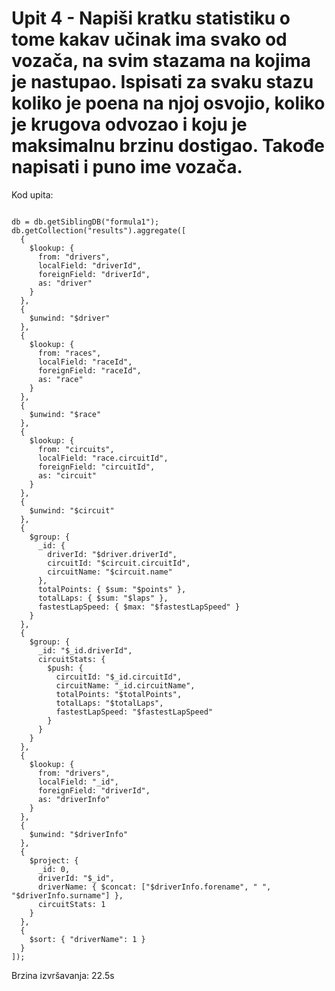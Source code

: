 # Upit 4 - Napiši kratku statistiku o tome kakav učinak ima svako od vozača, na svim stazama na kojima je nastupao. Ispisati za svaku stazu koliko je poena na njoj osvojio, koliko je krugova odvozao i koju je maksimalnu brzinu dostigao. Takođe napisati i puno ime vozača.

Kod upita:

~~~

db = db.getSiblingDB("formula1");
db.getCollection("results").aggregate([
  {
    $lookup: {
      from: "drivers",
      localField: "driverId",
      foreignField: "driverId",
      as: "driver"
    }
  },
  {
    $unwind: "$driver"
  },
  {
    $lookup: {
      from: "races",
      localField: "raceId",
      foreignField: "raceId",
      as: "race"
    }
  },
  {
    $unwind: "$race"
  },
  {
    $lookup: {
      from: "circuits",
      localField: "race.circuitId",
      foreignField: "circuitId",
      as: "circuit"
    }
  },
  {
    $unwind: "$circuit"
  },
  {
    $group: {
      _id: {
        driverId: "$driver.driverId",
        circuitId: "$circuit.circuitId",
        circuitName: "$circuit.name"
      },
      totalPoints: { $sum: "$points" },
      totalLaps: { $sum: "$laps" },
      fastestLapSpeed: { $max: "$fastestLapSpeed" }
    }
  },
  {
    $group: {
      _id: "$_id.driverId",
      circuitStats: {
        $push: {
          circuitId: "$_id.circuitId",
          circuitName: "_id.circuitName",
          totalPoints: "$totalPoints",
          totalLaps: "$totalLaps",
          fastestLapSpeed: "$fastestLapSpeed"
        }
      }
    }
  },
  {
    $lookup: {
      from: "drivers",
      localField: "_id",
      foreignField: "driverId",
      as: "driverInfo"
    }
  },
  {
    $unwind: "$driverInfo"
  },
  {
    $project: {
      _id: 0,
      driverId: "$_id",
      driverName: { $concat: ["$driverInfo.forename", " ", "$driverInfo.surname"] },
      circuitStats: 1
    }
  },
  {
    $sort: { "driverName": 1 }
  }
]);

~~~

Brzina izvršavanja: 22.5s
